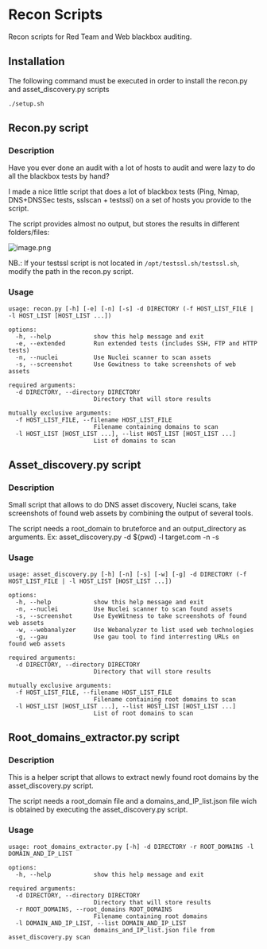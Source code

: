 # Recon Scripts

Recon scripts for Red Team and Web blackbox auditing.

## Installation
The following command must be executed in order to install the recon.py and asset_discovery.py scripts
```
./setup.sh
```

## Recon.py script

### Description
Have you ever done an audit with a lot of hosts to audit and were lazy to do all the blackbox tests by hand?

I made a nice little script that does a lot of blackbox tests (Ping, Nmap, DNS+DNSSec tests, sslscan + testssl) on a set of hosts you provide to the script.

The script provides almost no output, but stores the results in different folders/files:

![image.png](./image.png)

NB.: If your testssl script is not located in `/opt/testssl.sh/testssl.sh`, modify the path in the recon.py script.


### Usage
```
usage: recon.py [-h] [-e] [-n] [-s] -d DIRECTORY (-f HOST_LIST_FILE | -l HOST_LIST [HOST_LIST ...])

options:
  -h, --help            show this help message and exit
  -e, --extended        Run extended tests (includes SSH, FTP and HTTP tests)
  -n, --nuclei          Use Nuclei scanner to scan assets
  -s, --screenshot      Use Gowitness to take screenshots of web assets

required arguments:
  -d DIRECTORY, --directory DIRECTORY
                        Directory that will store results

mutually exclusive arguments:
  -f HOST_LIST_FILE, --filename HOST_LIST_FILE
                        Filename containing domains to scan
  -l HOST_LIST [HOST_LIST ...], --list HOST_LIST [HOST_LIST ...]
                        List of domains to scan
```



## Asset_discovery.py script

### Description
Small script that allows to do DNS asset discovery, Nuclei scans, take screenshots of found web assets by combining the output of several tools.

The script needs a root_domain to bruteforce and an output_directory as arguments.
Ex: asset_discovery.py -d $(pwd) -l target.com -n -s

### Usage
```
usage: asset_discovery.py [-h] [-n] [-s] [-w] [-g] -d DIRECTORY (-f HOST_LIST_FILE | -l HOST_LIST [HOST_LIST ...])

options:
  -h, --help            show this help message and exit
  -n, --nuclei          Use Nuclei scanner to scan found assets
  -s, --screenshot      Use EyeWitness to take screenshots of found web assets
  -w, --webanalyzer     Use Webanalyzer to list used web technologies
  -g, --gau             Use gau tool to find interresting URLs on found web assets

required arguments:
  -d DIRECTORY, --directory DIRECTORY
                        Directory that will store results

mutually exclusive arguments:
  -f HOST_LIST_FILE, --filename HOST_LIST_FILE
                        Filename containing root domains to scan
  -l HOST_LIST [HOST_LIST ...], --list HOST_LIST [HOST_LIST ...]
                        List of root domains to scan
```


## Root_domains_extractor.py script

### Description
This is a helper script that allows to extract newly found root domains by the asset_discovery.py script.

The script needs a root_domain file and a domains_and_IP_list.json file wich is obtained by executing the asset_discovery.py script.

### Usage
```
usage: root_domains_extractor.py [-h] -d DIRECTORY -r ROOT_DOMAINS -l DOMAIN_AND_IP_LIST

options:
  -h, --help            show this help message and exit

required arguments:
  -d DIRECTORY, --directory DIRECTORY
                        Directory that will store results
  -r ROOT_DOMAINS, --root_domains ROOT_DOMAINS
                        Filename containing root domains
  -l DOMAIN_AND_IP_LIST, --list DOMAIN_AND_IP_LIST
                        domains_and_IP_list.json file from asset_discovery.py scan
```
